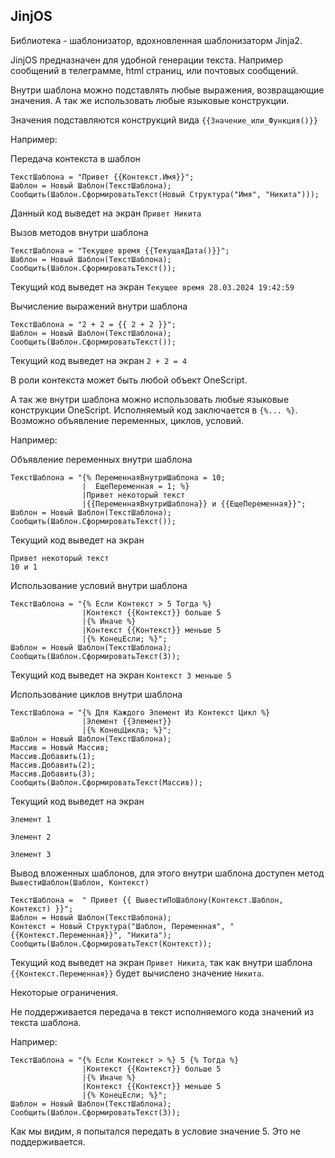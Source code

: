 ## JinjOS

Библиотека - шаблонизатор, вдохновленная шаблонизаторм Jinja2. 

JinjOS предназначен для удобной генерации текста. Например сообщений в телеграмме, html страниц, или почтовых сообщений.

Внутри шаблона можно подставлять любые выражения, возвращающие значения. А так же использовать любые языковые конструкции.

Значения подставляются конструкций вида `{{Значение_или_Функция()}}`

Например:

Передача контекста в шаблон

```bsl
ТекстШаблона = "Привет {{Контекст.Имя}}";
Шаблон = Новый Шаблон(ТекстШаблона);
Сообщить(Шаблон.СформироватьТекст(Новый Структура("Имя", "Никита")));
```

Данный код выведет на экран `Привет Никита`

Вызов методов внутри шаблона

```bsl
ТекстШаблона = "Текущее время {{ТекущаяДата()}}";
Шаблон = Новый Шаблон(ТекстШаблона);
Сообщить(Шаблон.СформироватьТекст());
```

Текущий код выведет на экран `Текущее время 28.03.2024 19:42:59`

Вычисление выражений внутри шаблона

```bsl
ТекстШаблона = "2 + 2 = {{ 2 + 2 }}";
Шаблон = Новый Шаблон(ТекстШаблона);
Сообщить(Шаблон.СформироватьТекст());
```

Текущий код выведет на экран `2 + 2 = 4`

В роли контекста может быть любой объект OneScript.

А так же внутри шаблона можно использовать любые языковые конструкции OneScript. Исполняемый код заключается в `{%... %}`. Возможно объявление переменных, циклов, условий.

Например:

Объявление переменных внутри шаблона

```bsl
ТекстШаблона = "{% ПеременнаяВнутриШаблона = 10;
                |  ЕщеПеременная = 1; %}
                |Привет некоторый текст
				|{{ПеременнаяВнутриШаблона}} и {{ЕщеПеременная}}";
Шаблон = Новый Шаблон(ТекстШаблона);
Сообщить(Шаблон.СформироватьТекст());
```

Текущий код выведет на экран 

```
Привет некоторый текст 
10 и 1
```

Использование условий внутри шаблона

```bsl
ТекстШаблона = "{% Если Контекст > 5 Тогда %}
				|Контекст {{Контекст}} больше 5
				|{% Иначе %}
				|Контекст {{Контекст}} меньше 5
				|{% КонецЕсли; %}";
Шаблон = Новый Шаблон(ТекстШаблона);
Сообщить(Шаблон.СформироватьТекст(3));
```

Текущий код выведет на экран `Контекст 3 меньше 5`

Использование циклов внутри шаблона

```bsl
ТекстШаблона = "{% Для Каждого Элемент Из Контекст Цикл %}
				|Элемент {{Элемент}}
				|{% КонецЦикла; %}";
Шаблон = Новый Шаблон(ТекстШаблона);
Массив = Новый Массив;
Массив.Добавить(1);
Массив.Добавить(2);
Массив.Добавить(3);
Сообщить(Шаблон.СформироватьТекст(Массив));
```

Текущий код выведет на экран 

```
Элемент 1

Элемент 2

Элемент 3
```

Вывод вложенных шаблонов, для этого внутри шаблона доступен метод `ВывестиШаблон(Шаблон, Контекст)`

```bsl
ТекстШаблона =  " Привет {{ ВывестиПоШаблону(Контекст.Шаблон, Контекст) }}";
Шаблон = Новый Шаблон(ТекстШаблона);
Контекст = Новый Структура("Шаблон, Переменная", "{{Контекст.Переменная}}", "Никита");
Сообщить(Шаблон.СформироватьТекст(Контекст));
```

Текущий код выведет на экран `Привет Никита`, так как внутри шаблона `{{Контекст.Переменная}}` будет вычислено значение `Никита`.

Некоторые ограничения.

Не поддерживается передача в текст исполняемого кода значений из текста шаблона.

Например:

```bsl
ТекстШаблона = "{% Если Контекст > %} 5 {% Тогда %}
				|Контекст {{Контекст}} больше 5
				|{% Иначе %}
				|Контекст {{Контекст}} меньше 5
				|{% КонецЕсли; %}";
Шаблон = Новый Шаблон(ТекстШаблона);
Сообщить(Шаблон.СформироватьТекст(3));
```

Как мы видим, я попытался передать в условие значение 5. Это не поддерживается.
